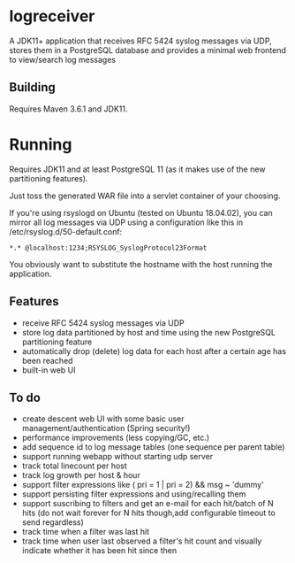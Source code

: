 # logreceiver

A JDK11+ application that receives RFC 5424 syslog messages via UDP, stores them in a PostgreSQL database and provides a minimal web frontend to view/search log messages

## Building

Requires Maven 3.6.1 and JDK11.

# Running

Requires JDK11 and at least PostgreSQL 11 (as it makes use of the new partitioning features).

Just toss the generated WAR file into a servlet container of your choosing.

If you're using rsyslogd on Ubuntu (tested on Ubuntu 18.04.02), you can mirror all log messages via UDP using a configuration like this
in /etc/rsyslog.d/50-default.conf:

    *.* @localhost:1234;RSYSLOG_SyslogProtocol23Format
    
You obviously want to substitute the hostname with the host running the application.

## Features

- receive RFC 5424 syslog messages via UDP
- store log data partitioned by host and time using the new PostgreSQL partitioning feature
- automatically drop (delete) log data for each host after a certain age has been reached
- built-in web UI

## To do

- create descent web UI with some basic user management/authentication (Spring security!)
- performance improvements (less copying/GC, etc.)
- add sequence id to log message tables (one sequence per parent table)
- support running webapp without starting udp server
- track total linecount per host
- track log growth per host & hour
- support filter expressions like ( pri = 1 | pri = 2) && msg ~ 'dummy'
- support persisting filter expressions and using/recalling them
- support suscribing to filters and get an e-mail for each hit/batch of N hits (do not wait forever for N hits though,add configurable timeout to send regardless)
- track time when a filter was last hit
- track time when user last observed a filter's hit count and visually indicate whether it has been hit since then 



